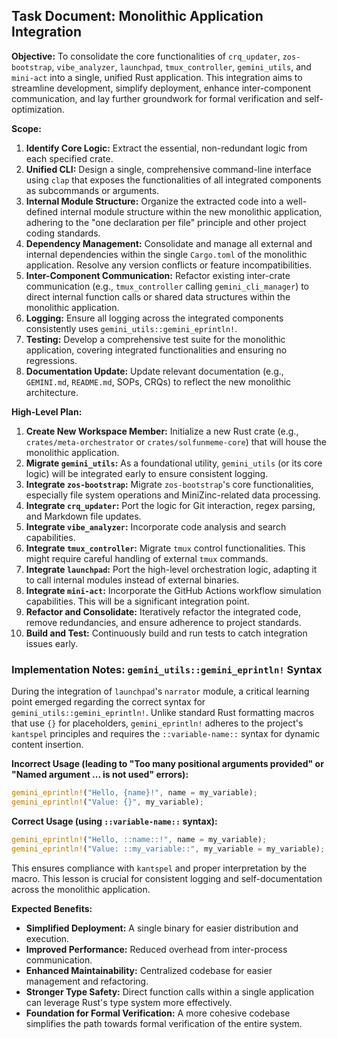 ## Task Document: Monolithic Application Integration

**Objective:**
To consolidate the core functionalities of `crq_updater`, `zos-bootstrap`, `vibe_analyzer`, `launchpad`, `tmux_controller`, `gemini_utils`, and `mini-act` into a single, unified Rust application. This integration aims to streamline development, simplify deployment, enhance inter-component communication, and lay further groundwork for formal verification and self-optimization.

**Scope:**

1.  **Identify Core Logic:** Extract the essential, non-redundant logic from each specified crate.
2.  **Unified CLI:** Design a single, comprehensive command-line interface using `clap` that exposes the functionalities of all integrated components as subcommands or arguments.
3.  **Internal Module Structure:** Organize the extracted code into a well-defined internal module structure within the new monolithic application, adhering to the "one declaration per file" principle and other project coding standards.
4.  **Dependency Management:** Consolidate and manage all external and internal dependencies within the single `Cargo.toml` of the monolithic application. Resolve any version conflicts or feature incompatibilities.
5.  **Inter-Component Communication:** Refactor existing inter-crate communication (e.g., `tmux_controller` calling `gemini_cli_manager`) to direct internal function calls or shared data structures within the monolithic application.
6.  **Logging:** Ensure all logging across the integrated components consistently uses `gemini_utils::gemini_eprintln!`.
7.  **Testing:** Develop a comprehensive test suite for the monolithic application, covering integrated functionalities and ensuring no regressions.
8.  **Documentation Update:** Update relevant documentation (e.g., `GEMINI.md`, `README.md`, SOPs, CRQs) to reflect the new monolithic architecture.

**High-Level Plan:**

1.  **Create New Workspace Member:** Initialize a new Rust crate (e.g., `crates/meta-orchestrator` or `crates/solfunmeme-core`) that will house the monolithic application.
2.  **Migrate `gemini_utils`:** As a foundational utility, `gemini_utils` (or its core logic) will be integrated early to ensure consistent logging.
3.  **Integrate `zos-bootstrap`:** Migrate `zos-bootstrap`'s core functionalities, especially file system operations and MiniZinc-related data processing.
4.  **Integrate `crq_updater`:** Port the logic for Git interaction, regex parsing, and Markdown file updates.
5.  **Integrate `vibe_analyzer`:** Incorporate code analysis and search capabilities.
6.  **Integrate `tmux_controller`:** Migrate `tmux` control functionalities. This might require careful handling of external `tmux` commands.
7.  **Integrate `launchpad`:** Port the high-level orchestration logic, adapting it to call internal modules instead of external binaries.
8.  **Integrate `mini-act`:** Incorporate the GitHub Actions workflow simulation capabilities. This will be a significant integration point.
9.  **Refactor and Consolidate:** Iteratively refactor the integrated code, remove redundancies, and ensure adherence to project standards.
10. **Build and Test:** Continuously build and run tests to catch integration issues early.

    

### Implementation Notes: `gemini_utils::gemini_eprintln!` Syntax

During the integration of `launchpad`'s `narrator` module, a critical learning point emerged regarding the correct syntax for `gemini_utils::gemini_eprintln!`. Unlike standard Rust formatting macros that use `{}` for placeholders, `gemini_eprintln!` adheres to the project's `kantspel` principles and requires the `::variable-name::` syntax for dynamic content insertion.

**Incorrect Usage (leading to "Too many positional arguments provided" or "Named argument ... is not used" errors):**
```rust
gemini_eprintln!("Hello, {name}!", name = my_variable);
gemini_eprintln!("Value: {}", my_variable);
```

**Correct Usage (using `::variable-name::` syntax):**
```rust
gemini_eprintln!("Hello, ::name::!", name = my_variable);
gemini_eprintln!("Value: ::my_variable::", my_variable = my_variable);
```

This ensures compliance with `kantspel` and proper interpretation by the macro. This lesson is crucial for consistent logging and self-documentation across the monolithic application.

**Expected Benefits:**

*   **Simplified Deployment:** A single binary for easier distribution and execution.
*   **Improved Performance:** Reduced overhead from inter-process communication.
*   **Enhanced Maintainability:** Centralized codebase for easier management and refactoring.
*   **Stronger Type Safety:** Direct function calls within a single application can leverage Rust's type system more effectively.
*   **Foundation for Formal Verification:** A more cohesive codebase simplifies the path towards formal verification of the entire system.
